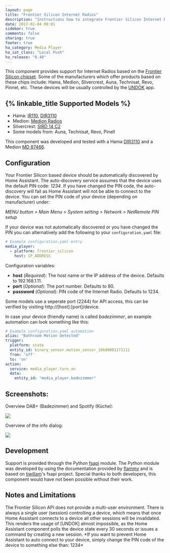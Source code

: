 ```yaml
---
layout: page
title: "Frontier Silicon Internet Radios"
description: "Instructions how to integrate Frontier Silicon Internet Radios into Home Assistant."
date: 2017-02-04 00:01
sidebar: true
comments: false
sharing: true
footer: true
ha_category: Media Player
ha_iot_class: "Local Push"
ha_release: "0.40"
---
```


This component provides support for Internet Radios based on the [Frontier Silicon chipset]. Some of the manufacturers which offer products based on these chips include: Hama, Medion, Slivercrest, Auna, Technisat, Revo, Pinnel, etc. These devices will be usually controlled by the [UNDOK] app.

## {% linkable_title Supported Models %}
* Hama: [IR110], [DIR3110]
* Medion: [Medion Radios]
* Silvercrest: [SIRD 14 C2]
* Some models from: Auna, Technisat, Revo, Pinell

This component was developed and tested with a Hama [DIR3110] and a Medion [MD 87466].

## Configuration

Your Frontier Silicon based device should be automatically discovered by Home Assistant. The auto-discovery service assumes that the device uses the default PIN code: *1234*. If you have changed the PIN code, the auto-discovery will fail as Home Assistant will not be able to connect to the device. You can set the PIN code of your device (depending on manufacturer) under:

*MENU button > Main Menu > System setting > Network > NetRemote PIN setup*

If your device was not automatically discovered or you have changed the PIN you can alternatively add the following to your `configuration.yaml` file:

```yaml
# Example configuration.yaml entry
media_player:
  - platform: frontier_silicon
    host: IP_ADDRESS
```

Configuration variables:

- **host** (*Required*): The host name or the IP address of the device. Defaults to 192.168.1.11.
- **port** (*Optional*): The port number. Defaults to 80.
- **password** (*Optional*): PIN code of the Internet Radio. Defaults to 1234.

Some models use a seperate port (2244) for API access, this can be verified by visiting http://[host]:[port]/device.

In case your device (friendly name) is called *badezimmer*, an example automation can look something like this:

```yaml
# Example configuration.yaml automation
alias: "Bathroom Motion Detected"
trigger:
  platform: state
  entity_id: binary_sensor.motion_sensor_166d0001171111
  from: 'off'
  to: 'on'
action:
  service: media_player.turn_on
  data:
    entity_id: "media_player.badezimmer"
```

## Screenshots:
Overview DAB+ (Badezimmer) and Spotify (Küche):
<p class='img'>
<img src='/images/screenshots/frontier_silicon_overview.png' />
</p>

Overview of the info dialog:
<p class='img'>
<img src='/images/screenshots/frontier_silicon_info_dialog.png' />
</p>

## Development

Support is provided through the Python [fsapi] module. The Python module was developed by using the documentation provided by [flammy] and
is based on [tiwillam]'s fsapi project. Special thanks to both developers, this component would have not been possible without their work.

## Notes and Limitations

<p class='note warning'>
The Frontier Silicon API does not provide a multi-user environment. There is always a single user (session) controlling a device, which means that once Home Assistant connects to a device all other sessions will be invalidated. This renders the usage of [UNDOK] almost impossible, as the Home Assistant component polls the device state every 30 seconds or issues a command by creating a new session. 
*If you want to prevent Home Assistant to auto connect to your device, simply change the PIN code of the device to something else than: 1234*
</p>

[Frontier Silicon chipset]: http://www.frontier-silicon.com/digital-radio-solutions
[Medion Radios]: http://internetradio.medion.com/
[IR110]: https://www.hama.com/00054823/hama-ir110-internet-radio-internet-radio-multi-room-app-control
[DIR3110]: https://www.hama.com/00054824/hama-digitalradio-dir3110-internetradio-dab+-fm-multiroom-app-steuerung
[MD 87466]: https://www.medion.com/de/shop/internet-dab-radios-medion-kuechen-internetradio-medion-p83302-md-87466-50051273a1.html
[SIRD 14 C2]: https://www.lidl.de/de/silvercrest-stereo-internetradio-sird-14-c2/p233545
[fsapi]: https://github.com/zhelev/python-fsapi
[UNDOK]: http://www.frontier-silicon.com/undok
[flammy]: https://github.com/flammy/fsapi/
[tiwillam]: https://github.com/tiwilliam/fsapi

